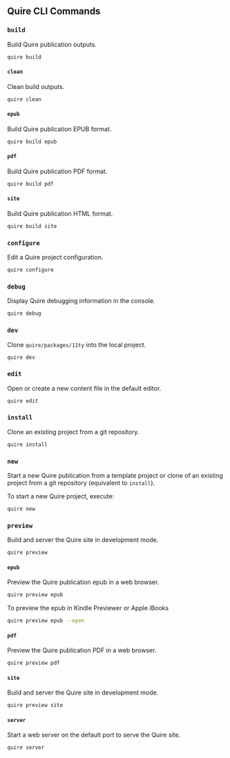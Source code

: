 ## Quire CLI Commands

### `build`

Build Quire publication outputs.

```sh
quire build
```

#### `clean`

Clean build outputs.

```sh
quire clean
```

#### `epub`

Build Quire publication EPUB format.

```sh
quire build epub
```

#### `pdf`

Build Quire publication PDF format.

```sh
quire build pdf
```

#### `site`

Build Quire publication HTML format.

```sh
quire build site
```

### `configure`

Edit a Quire project configuration.

```sh
quire configure
```

### `debug`

Display Quire debugging information in the console.

```sh
quire debug
```

### `dev`

Clone `quire/packages/11ty` into the local project.

```sh
quire dev
```

### `edit`

Open or create a new content file in the default editor.

```sh
quire edit
```

### `install`

Clone an existing project from a git repository.

```sh
quire install
```

### `new`

Start a new Quire publication from a template project or clone of an existing project from a git repository (equivalent to `install`).

To start a new Quire project, execute:

```sh
quire new
```

### `preview`

Build and server the Quire site in development mode.

```sh
quire preview
```

#### `epub`

Preview the Quire publication epub in a web browser.

```sh
quire preview epub
```

To preview the epub in Kindle Previewer or Apple iBooks

```sh
quire preview epub --open
```

#### `pdf`

Preview the Quire publication PDF in a web browser.

```sh
quire preview pdf
```

#### `site`

Build and server the Quire site in development mode.

```sh
quire preview site
```

#### `server`

Start a web server on the default port to serve the Quire site.

```sh
quire server
```
